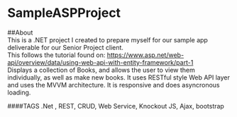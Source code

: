 # SampleASPProject
##About   
This is a .NET project I created to prepare myself for our sample app deliverable for our Senior Project client.   
This follows the tutorial found on: https://www.asp.net/web-api/overview/data/using-web-api-with-entity-framework/part-1   
Displays a collection of Books, and allows the user to view them individually, as well as make new books. It uses RESTful style Web API layer and uses the MVVM architecture. It is responsive and does asyncronous loading.    

####TAGS
.Net , REST, CRUD, Web Service, Knockout JS, Ajax, bootstrap 

